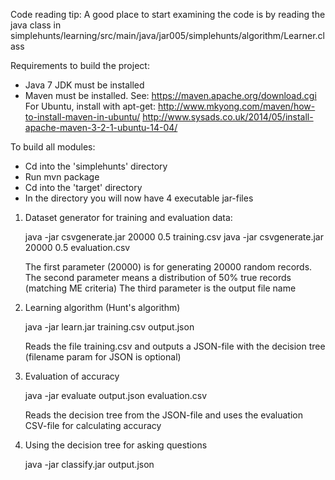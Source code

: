 Code reading tip: 
A good place to start examining the code is by reading the java class in simplehunts/learning/src/main/java/jar005/simplehunts/algorithm/Learner.class

Requirements to build the project:

- Java 7 JDK must be installed
- Maven must be installed. 
	See: https://maven.apache.org/download.cgi 
	For Ubuntu, install with apt-get: 
		http://www.mkyong.com/maven/how-to-install-maven-in-ubuntu/
		http://www.sysads.co.uk/2014/05/install-apache-maven-3-2-1-ubuntu-14-04/

To build all modules:

- Cd into the 'simplehunts' directory
- Run mvn package
- Cd into the 'target' directory
- In the directory you will now have 4 executable jar-files

1) Dataset generator for training and evaluation data:

	java -jar csvgenerate.jar 20000 0.5 training.csv
	java -jar csvgenerate.jar 20000 0.5 evaluation.csv

	The first parameter (20000) is for generating 20000 random records.
	The second parameter means a distribution of 50% true records (matching ME criteria)
	The third parameter is the output file name

2) Learning algorithm (Hunt's algorithm)
	
	java -jar learn.jar training.csv output.json
	
	Reads the file training.csv and outputs a JSON-file with the decision tree (filename param for JSON is optional)

3) Evaluation of accuracy
	
	java -jar evaluate output.json evaluation.csv

	Reads the decision tree from the JSON-file and uses the evaluation CSV-file for calculating accuracy

4) Using the decision tree for asking questions
	
	java -jar classify.jar output.json
